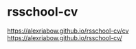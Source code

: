 # rsschool-cv
https://alexriabow.github.io/rsschool-cv/cv
https://alexriabow.github.io/rsschool-cv/
